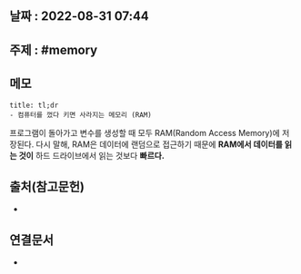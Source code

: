 ## 날짜 : 2022-08-31 07:44

## 주제 : #memory

## 메모
```ad-note
title: tl;dr
- 컴퓨터를 껐다 키면 사라지는 메모리 (RAM)
```

프로그램이 돌아가고 변수를 생성할 때 모두 RAM(Random Access Memory)에 저장된다. 
다시 말해, RAM은 데이터에 랜덤으로 접근하기 때문에 **RAM에서 데이터를 읽는 것이** 하드 드라이브에서 읽는 것보다 **빠르다.**




## 출처(참고문헌)
- 

## 연결문서
- 
